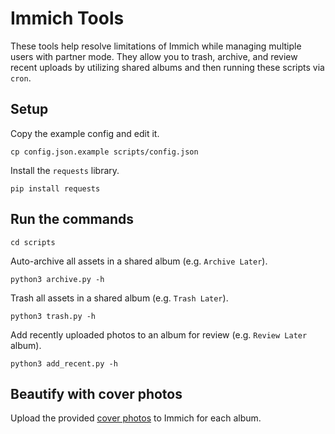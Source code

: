 # Immich Tools

These tools help resolve limitations of Immich while managing multiple users with partner mode.  They allow you to trash, archive, and review recent uploads by utilizing shared albums and then running these scripts via `cron`.


## Setup

Copy the example config and edit it.

    cp config.json.example scripts/config.json

Install the `requests` library.

    pip install requests


## Run the commands

    cd scripts

Auto-archive all assets in a shared album (e.g. `Archive Later`).

    python3 archive.py -h

Trash all assets in a shared album (e.g. `Trash Later`).

    python3 trash.py -h

Add recently uploaded photos to an album for review (e.g. `Review Later` album).

    python3 add_recent.py -h


## Beautify with cover photos

Upload the provided [cover photos](images/) to Immich for each album.
